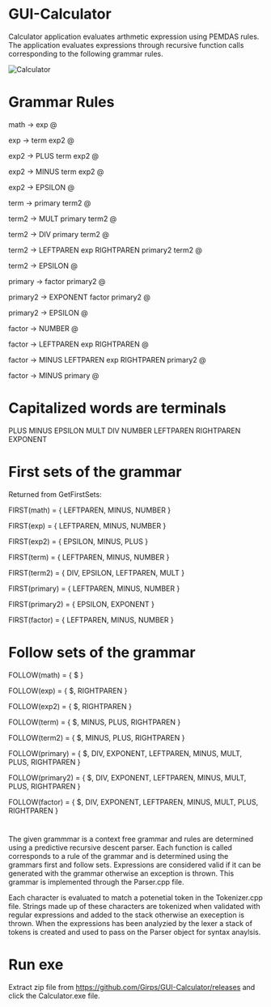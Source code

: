# GUI-Calculator
Calculator application evaluates arthmetic expression using PEMDAS rules. 
The application evaluates expressions through recursive function calls corresponding
to the following grammar rules. 

![Calculator](https://github.com/Girps/GUI-Calculator/assets/105522853/12761202-6414-4f2c-a4a5-0796d19c64af)


# Grammar Rules 

math -> exp @ 

exp -> term exp2 @ 

exp2 -> PLUS term exp2 @

exp2 -> MINUS term exp2 @

exp2 -> EPSILON @

term -> primary term2 @

term2 -> MULT primary term2 @

term2 -> DIV primary  term2 @

term2 -> LEFTPAREN exp RIGHTPAREN primary2 term2 @

term2 -> EPSILON @ 

primary -> factor primary2 @

primary2 -> EXPONENT factor primary2 @

primary2 -> EPSILON @  

factor -> NUMBER @

factor -> LEFTPAREN exp RIGHTPAREN @

factor -> MINUS LEFTPAREN exp RIGHTPAREN primary2 @

factor -> MINUS primary @ 

# Capitalized words are terminals
PLUS
MINUS
EPSILON
MULT
DIV
NUMBER
LEFTPAREN
RIGHTPAREN
EXPONENT


# First sets of the grammar
Returned from GetFirstSets:

FIRST(math) = { LEFTPAREN, MINUS, NUMBER  }

FIRST(exp) = { LEFTPAREN, MINUS, NUMBER  }

FIRST(exp2) = { EPSILON, MINUS, PLUS  }

FIRST(term) = { LEFTPAREN, MINUS, NUMBER  }

FIRST(term2) = { DIV, EPSILON, LEFTPAREN, MULT  }

FIRST(primary) = { LEFTPAREN, MINUS, NUMBER  }

FIRST(primary2) = { EPSILON, EXPONENT  }

FIRST(factor) = { LEFTPAREN, MINUS, NUMBER  }


# Follow sets of the grammar
FOLLOW(math) = { $ }

FOLLOW(exp) = { $, RIGHTPAREN }

FOLLOW(exp2) = { $, RIGHTPAREN }

FOLLOW(term) = { $, MINUS, PLUS, RIGHTPAREN }

FOLLOW(term2) = { $, MINUS, PLUS, RIGHTPAREN }

FOLLOW(primary) = { $, DIV, EXPONENT, LEFTPAREN, MINUS, MULT, PLUS, RIGHTPAREN }

FOLLOW(primary2) = { $, DIV, EXPONENT, LEFTPAREN, MINUS, MULT, PLUS, RIGHTPAREN }

FOLLOW(factor) = { $, DIV, EXPONENT, LEFTPAREN, MINUS, MULT, PLUS, RIGHTPAREN }

#

The given grammmar is a context free grammar and rules are determined using a
predictive recursive descent parser. Each function is called corresponds to a rule
of the grammar and is determined using the grammars first and follow sets.
Expressions are considered valid if it can be generated with the grammar 
otherwise an exception is thrown. This grammar is implemented through the Parser.cpp
file.

Each character is evaluated to match a potenetial token in the Tokenizer.cpp file. 
Strings made up of these characters are tokenized when validated with regular expressions and added 
to the stack otherwise an exeception is thrown. When the expressions has been 
analyzied by the lexer a stack of tokens is created and used to pass on the Parser
object for syntax anaylsis. 

# Run exe 

Extract zip file from https://github.com/Girps/GUI-Calculator/releases and click the Calculator.exe file. 
